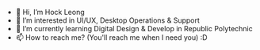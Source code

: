 - 👋 Hi, I’m Hock Leong
- 👀 I’m interested in UI/UX, Desktop Operations & Support
- 🌱 I’m currently learning Digital Design & Develop in Republic Polytechnic
- 📫 How to reach me? (You'll reach me when I need you) :D

<!---
HockLeongWee/HockLeongWee is a ✨ special ✨ repository because its `README.md` (this file) appears on your GitHub profile.
You can click the Preview link to take a look at your changes.
--->

